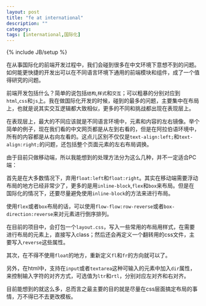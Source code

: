 ```yaml
---
layout: post
title: "fe at international"
description: ""
category: 
tags: [international,国际化]
---
```

{% include JB/setup %}

在从事国际化的前端开发过程中，我们会碰到很多在中文环境下意想不到的问题。如何能更快捷的开发出可以在不同语言环境下通用的前端模块和组件，成了一个值得研究的问题。

前端开发包括什么？简单的说包括`结构`,`样式`和`交互`；可以粗暴的分别对应到`html`,`css`和`js`上。我在做国际化开发的时候，碰到的最多的问题，主要集中在布局上，也就是说其实交互逻辑都大致相似，更多的不同和挑战都出现在表现层上。

在表现层上，最大的不同应该就是不同语言环境中，元素和内容的左右镜像。举个简单的例子，现在我们看的中文网页都是从左到右看的，但是在阿拉伯语环境中，所有的内容都是从右向左看的。这点儿区别不仅仅是`text-align:left;`和`text-align:right;`的问题，还包括整个页面元素的左右布局调换。

由于目前只做移动端，所以我能想到的处理方法分为这么几种，并不一定适合PC端：

首先是在大多数情况下，弃用`float:left`和`float:right`。其实在移动端需要浮动布局的地方已经非常少了，更多的是用`inline-block`,`flex`和`box`来布局。但是在国际化的情况下，还要尽量避免使用`inline-block`的方法来进行布局。

使用`flex`或者`box`布局的话，可以使用`flow-flow:row-reverse`或者`box-direction:reverse`来对元素进行倒序排列。

在目前的项目中，会打包一个`layout.css`，写入一些常用的布局用样式，在需要进行布局的元素上，直接写入class；然后还会再定义一个翻转用的css文件，主要写入`reverse`这些属性。

其次，在不得不使用`float`的地方，重新定义`fl`和`fr`的方向就可以了。

另外，在html中，支持在`input`或者`textarea`这种可输入的元素中加入`dir`属性，来控制输入字符的对齐方式，可选值为`ltr`和`rtl`，分别对应左对齐和右对齐。

目前能想到的就这么多，总而言之最主要的目的就是尽量在css层面搞定布局的事情，万不得已不去更改模板。

